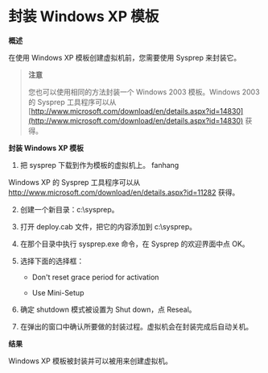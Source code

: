 # 封装 Windows XP 模板
**概述**

在使用 Windows XP 模板创建虚拟机前，您需要使用 Sysprep 来封装它。
> **注意**
>
>您也可以使用相同的方法封装一个 Windows 2003 模板。Windows 2003 的 Sysprep 工具程序可以从 [http://www.microsoft.com/download/en/details.aspx?id=14830](http://www.microsoft.com/download/en/details.aspx?id=14830) 获得。

**封装 Windows XP 模板**

1.  把 sysprep 下载到作为模板的虚拟机上。
fanhang

Windows XP 的 Sysprep 工具程序可以从 http://www.microsoft.com/download/en/details.aspx?id=11282 获得。

2. 创建一个新目录：c:\sysprep。

3. 打开 deploy.cab 文件，把它的内容添加到 c:\sysprep。

4. 在那个目录中执行 sysprep.exe 命令，在 Sysprep 的欢迎界面中点 OK。

5. 选择下面的选择框：

   -  Don't reset grace period for activation

   - Use Mini-Setup

6. 确定 shutdown 模式被设置为 Shut down，点 Reseal。

7. 在弹出的窗口中确认所要做的封装过程。虚拟机会在封装完成后自动关机。

**结果**

Windows XP 模板被封装并可以被用来创建虚拟机。

